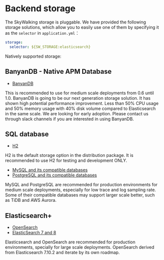 # Backend storage
The SkyWalking storage is pluggable. We have provided the following storage solutions, which allow you to easily
use one of them by specifying it as the `selector` in `application.yml`：

```yaml
storage:
  selector: ${SW_STORAGE:elasticsearch}
```

Natively supported storage:

## BanyanDB - Native APM Database
- [BanyanDB](storages/banyandb.md)

This is recommended to use for medium scale deployments from 0.6 until 1.0.
BanyanDB is going to be our next generation storage solution. It has shown high potential performance
improvement. Less than 50% CPU usage and 50% memory usage with 40% disk volume compared to Elasticsearch in the same scale.
We are looking for early adoption. Please contact us through slack channels if you are interested in using BanyanDB.

## SQL database
- [H2](storages/h2.md)

H2 is the default storage option in the distribution package. It is recommended to use H2 for testing and development ONLY.

- [MySQL and its compatible databases](storages/mysql.md)
- [PostgreSQL and its compatible databases](storages/postgresql.md)

MySQL and PostgreSQL are recommended for production environments for medium scale deployments, especially for low trace
and log sampling rate. Some of their compatible databases may support larger scale better, such as TiDB and AWS Aurora.

## Elasticsearch+

- [OpenSearch](storages/elasticsearch.md#opensearch)
- [ElasticSearch 7 and 8](storages/elasticsearch.md#elasticsearch)

Elasticsearch and OpenSearch are recommended for production environments, specially for large scale deployments.
OpenSearch derived from Elasticsearch 7.10.2 and iterate by its own roadmap.
